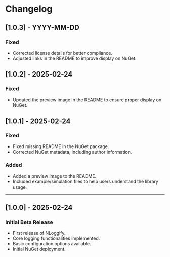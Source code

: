 # Changelog

## [1.0.3] - YYYY-MM-DD
### Fixed
- Corrected license details for better compliance.
- Adjusted links in the README to improve display on NuGet.

## [1.0.2] - 2025-02-24
### Fixed
- Updated the preview image in the README to ensure proper display on NuGet.

## [1.0.1] - 2025-02-24  
### Fixed  
- Fixed missing README in the NuGet package.  
- Corrected NuGet metadata, including author information.  

### Added  
- Added a preview image to the README.  
- Included example/simulation files to help users understand the library usage.  

---

## [1.0.0] - 2025-02-24  
### Initial Beta Release  
- First release of NLoggify.  
- Core logging functionalities implemented.  
- Basic configuration options available.  
- Initial NuGet deployment.  
